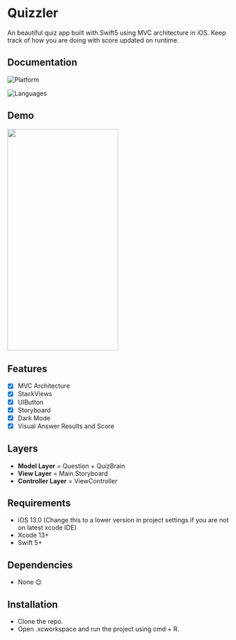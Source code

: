 
# Quizzler

An beautiful quiz app built with Swift5 using MVC architecture in iOS. Keep track of how you are doing with score updated on runtime.

## Documentation

![Platform](https://img.shields.io/badge/Platform-iOS-orange.svg)

![Languages](https://img.shields.io/badge/Language-Swift-orange.svg)


## Demo
<img src="https://media.giphy.com/media/v1.Y2lkPTc5MGI3NjExejcydjJ3OGU4c2o3eWo3bWFmZmV5dXJ4dmdoYTk5emJ0ZGlyenZvdyZlcD12MV9pbnRlcm5hbF9naWZfYnlfaWQmY3Q9Zw/SGnt1rsSTR4rVbk1WG/giphy.gif" width="250" height="500" />

## Features

- [x]  MVC Architecture
- [x]  StackViews
- [x]  UIButton
- [x]  Storyboard
- [x]  Dark Mode
- [x]  Visual Answer Results and Score

## Layers
* **Model Layer** = Question + QuizBrain
* **View Layer** = Main.Storyboard
* **Controller Layer** = ViewController

## Requirements

- iOS 13.0 (Change this to a lower version in project settings if you are not on latest xcode IDE)
- Xcode 13+
- Swift 5+

## Dependencies
* None 😉

## Installation

- Clone the repo.
- Open .xcworkspace and run the project using cmd + R.
